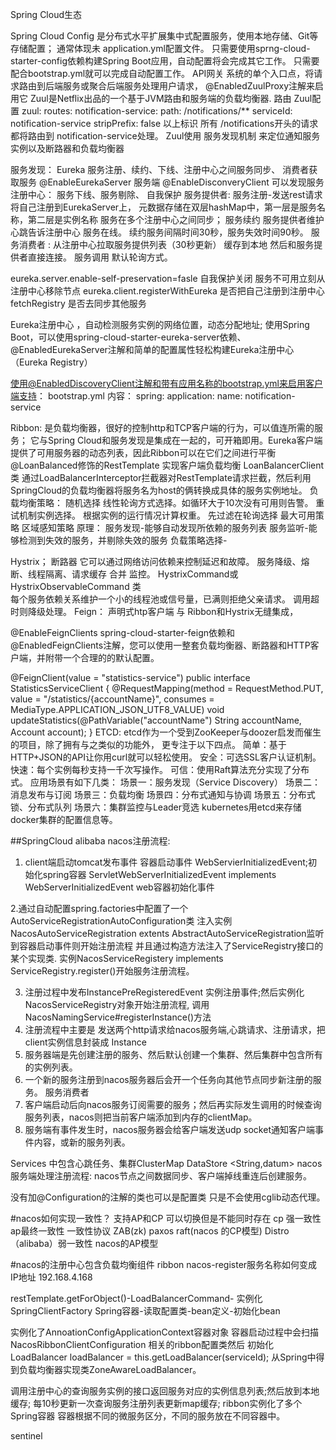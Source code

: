 Spring Cloud生态

Spring Cloud Config 是分布式水平扩展集中式配置服务，使用本地存储、Git等存储配置； 通常体现未 application.yml配置文件。 只需要使用sprng-cloud-starter-config依赖构建Spring Boot应用，自动配置将会完成其它工作。 
只需要配合bootstrap.yml就可以完成自动配置工作。
API网关 系统的单个入口点，将请求路由到后端服务或聚合后端服务处理用户请求， @EnabledZuulProxy注解来启用它 
Zuul是Netflix出品的一个基于JVM路由和服务端的负载均衡器. 路由 Zuul配置 
zuul: 
    routes: notification-service: 
    path: /notifications/** 
    serviceId: notification-service 
    stripPrefix: false 
以上标识 所有 /notifications开头的请求都将路由到 notification-service处理。 
Zuul使用 服务发现机制 来定位通知服务实例以及断路器和负载均衡器

服务发现： Eureka 服务注册、续约、下线、注册中心之间服务同步、 消费者获取服务 
@EnableEurekaServer 服务端
 @EnableDisconveryClient 可以发现服务 
 注册中心： 服务下线、服务剔除、 自我保护 服务提供者: 服务注册-发送rest请求将自己注册到EurekaServer上，
 元数据存储在双层hashMap中，第一层是服务名称，第二层是实例名称 服务在多个注册中心之间同步；
  服务续约 服务提供者维护心跳告诉注册中心 服务在线。 续约服务间隔时间30秒，服务失效时间90秒。 
  服务消费者 : 从注册中心拉取服务提供列表（30秒更新） 缓存到本地 然后和服务提供者直接连接。 
  服务调用 默认轮询方式。

eureka.server.enable-self-preservation=fasle 自我保护关闭 服务不可用立刻从注册中心移除节点 
eureka.client.registerWithEureka 是否把自己注册到注册中心 
fetchRegistry 是否去同步其他服务

Eureka注册中心 ，自动检测服务实例的网络位置，动态分配地址; 
使用Spring Boot，可以使用spring-cloud-starter-eureka-server依赖、 
@EnabledEurekaServer注解和简单的配置属性轻松构建Eureka注册中心（Eureka Registry）

使用@EnabledDiscoveryClient注解和带有应用名称的bootstrap.yml来启用客户端支持：
 bootstrap.yml 内容： spring: application: name: notification-service

Ribbon:   是负载均衡器，很好的控制http和TCP客户端的行为，可以值连所需的服务；
它与Spring Cloud和服务发现是集成在一起的，可开箱即用。Eureka客户端提供了可用服务器的动态列表，因此Ribbon可以在它们之间进行平衡
@LoanBalanced修饰的RestTemplate 实现客户端负载均衡    LoanBalancerClient类
通过LoadBalancerInterceptor拦截器对RestTemplate请求拦截，然后利用SpringCloud的负载均衡器将服务名为host的俩转换成具体的服务实例地址。
负载均衡策略：
 随机选择
 线性轮询方式选择。如循环大于10次没有可用则告警。
 重试机制实例选择。
 根据实例的运行情况计算权重。
 先过滤在轮询选择
 最大可用策略
 区域感知策略
原理： 服务发现-能够自动发现所依赖的服务列表 服务监听-能够检测到失效的服务，并剔除失效的服务 负载策略选择-

Hystrix； 断路器 它可以通过网络访问依赖来控制延迟和故障。 服务降级、熔断、线程隔离、请求缓存 合并 监控。
  HystrixCommand或HystrixObservableCommand 类  
  每个服务依赖关系维护一个小的线程池或信号量，已满则拒绝父亲请求。
  调用超时则降级处理。
​Feign： 声明式htp客户端 与 Ribbon和Hystrix无缝集成，

@EnableFeignClients
spring-cloud-starter-feign依赖和@EnabledFeignClients注解，您可以使用一整套负载均衡器、断路器和HTTP客户端，并附带一个合理的的默认配置。

@FeignClient(value = "statistics-service")
public interface StatisticsServiceClient {
@RequestMapping(method = RequestMethod.PUT, value = "/statistics/{accountName}", consumes = MediaType.APPLICATION_JSON_UTF8_VALUE)
void updateStatistics(@PathVariable("accountName") String accountName, Account account);
} 
​ETCD: etcd作为一个受到ZooKeeper与doozer启发而催生的项目，除了拥有与之类似的功能外，
更专注于以下四点。 
简单：基于HTTP+JSON的API让你用curl就可以轻松使用。
 安全：可选SSL客户认证机制。 快速：每个实例每秒支持一千次写操作。
  可信：使用Raft算法充分实现了分布式。 应用场景有如下几类： 
  场景一：服务发现（Service Discovery） 
  场景二：消息发布与订阅 
  场景三：负载均衡 
  场景四：分布式通知与协调 
  场景五：分布式锁、分布式队列 
  场景六：集群监控与Leader竞选 kubernetes用etcd来存储docker集群的配置信息等。
  
##SpringCloud alibaba
nacos注册流程:
1.  client端启动tomcat发布事件 容器启动事件 WebServierInitializedEvent;初始化spring容器
ServletWebServerInitializedEvent implements WebServerInitializedEvent  web容器初始化事件

2.通过自动配置spring.factories中配置了一个AutoServiceRegistrationAutoConfiguration类
 注入实例NacosAutoServiceRegistration extents AbstractAutoServiceRegistration监听到容器启动事件则开始注册流程
 并且通过构造方法注入了ServiceRegistry接口的某个实现类. 
 实例NacosServiceRegistery implements ServiceRegistry.register()开始服务注册流程。

3. 注册过程中发布InstancePreRegisteredEvent 实例注册事件;然后实例化 NacosServiceRegistry对象开始注册流程,
    调用NacosNamingService#registerInstance()方法
4. 注册流程中主要是 发送两个http请求给nacos服务端,心跳请求、注册请求，把client实例信息封装成 Instance
5. 服务器端是先创建注册的服务、然后默认创建一个集群、然后集群中包含所有的实例列表。
6. 一个新的服务注册到nacos服务器后会开一个任务向其他节点同步新注册的服务。
服务消费者
7. 客户端启动后向nacos服务订阅需要的服务；然后再实际发生调用的时候查询服务列表，nacos则把当前客户端添加到内存的clientMap。
8. 服务端有事件发生时，nacos服务器会给客户端发送udp socket通知客户端事件内容，或新的服务列表。

Services 中包含心跳任务、集群ClusterMap 
DataStore  <String,datum>
nacos服务端处理注册流程:
nacos节点之间数据同步、客户端掉线重连后创建服务。

没有加@Configuration的注解的类也可以是配置类 只是不会使用cglib动态代理。

#nacos如何实现一致性？  支持AP和CP 可以切换但是不能同时存在
cp 强一致性  ap最终一致性 
一致性协议 ZAB(zk)   paxos  raft(nacos 的CP模型)   Distro（alibaba）弱一致性 nacos的AP模型



#nacos的注册中心包含负载均衡组件 ribbon
nacos-register服务名称如何变成 IP地址 192.168.4.168

restTemplate.getForObject()-LoadBalancerCommand-
实例化 SpringClientFactory Spring容器-读取配置类-bean定义-初始化bean

实例化了AnnoationConfigApplicationContext容器对象
 容器启动过程中会扫描 NacosRibbonClientConfiguration 相关的ribbon配置类然后 初始化
 LoadBalancer loadBalancer = this.getLoadBalancer(serviceId); 
 从Spring中得到负载均衡器实现类ZoneAwareLoadBalancer。
 
调用注册中心的查询服务实例的接口返回服务对应的实例信息列表;然后放到本地缓存;
每10秒更新一次查询服务注册列表更新map缓存;
ribbon实例化了多个Spring容器 容器根据不同的微服务区分，不同的服务放在不同容器中。
 

    

sentinel

 